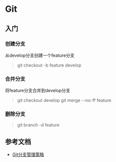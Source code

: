 # Git

## 入门

### 创建分支

从develop分支创建一个feature分支

> git checkout -b feature develop

### 合并分支

将feature分支合并到develop分支

> git checkout develop
> git merge --no-ff feature

### 删除分支

> git branch -d feature

## 参考文档

- [Git分支管理策略](http://www.ruanyifeng.com/blog/2012/07/git.html)
